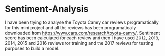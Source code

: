 # Sentiment-Analysis

I have been trying to analyse the Toyota Camry car reviews programatically for this mini project and all the reviews has been programatically downloaded from https://www.cars.com/research/toyota-camry/. Sentiment score has been calculated for each review and then I have used 2012, 2013, 2014, 2015 and 2016 reviews for training and the 2017 reviews for testing purposes to build a model.

